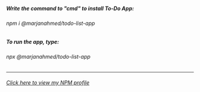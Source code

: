 <h5>Write the command to "cmd" to install To-Do App:</h5>
<h6 style = "color: "blue"">npm i @marjanahmed/todo-list-app</h6>

<h5>To run the app, type:</h5>
<h6 style = "color: "blue"">npx @marjanahmed/todo-list-app</h6>

----------------------------------------------------------------

<h6 style = "color: "yellow;""><a href = "https://www.npmjs.com/~marjanahmed">Click here to view my NPM profile</a></h6>

